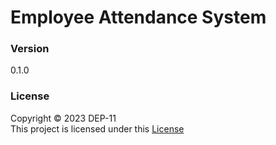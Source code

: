 # Employee Attendance System

### Version
0.1.0

### License
Copyright &copy; 2023 DEP-11 <br>
This project is licensed under this [License](License.txt)

